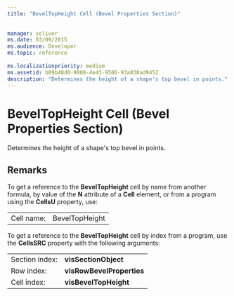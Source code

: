 ```yaml
---
title: "BevelTopHeight Cell (Bevel Properties Section)"
 
 
manager: soliver
ms.date: 03/09/2015
ms.audience: Developer
ms.topic: reference
 
ms.localizationpriority: medium
ms.assetid: b09b48d0-9008-4e43-9506-93a830ad9452
description: "Determines the height of a shape's top bevel in points."
---
```


# BevelTopHeight Cell (Bevel Properties Section)

Determines the height of a shape's top bevel in points. 
  
## Remarks

To get a reference to the **BevelTopHeight** cell by name from another formula, by value of the **N** attribute of a **Cell** element, or from a program using the **CellsU** property, use: 
  
|||
|:-----|:-----|
| Cell name:  <br/> | BevelTopHeight  <br/> |
   
To get a reference to the **BevelTopHeight** cell by index from a program, use the **CellsSRC** property with the following arguments: 
  
|||
|:-----|:-----|
| Section index:  <br/> |**visSectionObject** <br/> |
| Row index:  <br/> |**visRowBevelProperties** <br/> |
| Cell index:  <br/> |**visBevelTopHeight** <br/> |
   

